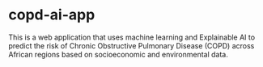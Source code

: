 # copd-ai-app
This is a web application that uses machine learning and Explainable AI to predict the risk of Chronic Obstructive Pulmonary Disease (COPD) across African regions based on socioeconomic and environmental data.
